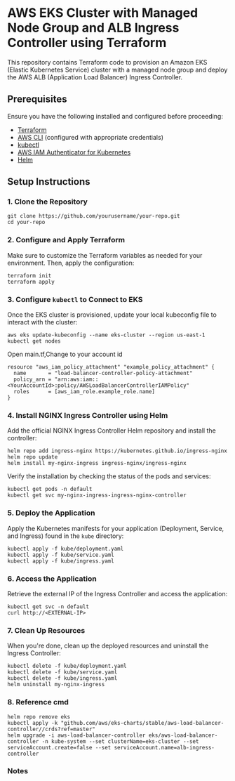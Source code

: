 # AWS EKS Cluster with Managed Node Group and ALB Ingress Controller using Terraform

This repository contains Terraform code to provision an Amazon EKS (Elastic Kubernetes Service) cluster with a managed node group and deploy the AWS ALB (Application Load Balancer) Ingress Controller.

## Prerequisites

Ensure you have the following installed and configured before proceeding:

- [Terraform](https://www.terraform.io/)
- [AWS CLI](https://aws.amazon.com/cli/) (configured with appropriate credentials)
- [kubectl](https://kubernetes.io/docs/tasks/tools/)
- [AWS IAM Authenticator for Kubernetes](https://docs.aws.amazon.com/eks/latest/userguide/install-aws-iam-authenticator.html)
- [Helm](https://helm.sh/)

## Setup Instructions

### 1. Clone the Repository

```shell
git clone https://github.com/yourusername/your-repo.git
cd your-repo
```

### 2. Configure and Apply Terraform

Make sure to customize the Terraform variables as needed for your environment. Then, apply the configuration:

```shell
terraform init
terraform apply
```

### 3. Configure `kubectl` to Connect to EKS

Once the EKS cluster is provisioned, update your local kubeconfig file to interact with the cluster:

```shell
aws eks update-kubeconfig --name eks-cluster --region us-east-1
kubectl get nodes
```

Open main.tf,Change to your account id
```hcl
resource "aws_iam_policy_attachment" "example_policy_attachment" {
  name       = "load-balancer-controller-policy-attachment"
  policy_arn = "arn:aws:iam::<YourAccountId>:policy/AWSLoadBalancerControllerIAMPolicy"
  roles      = [aws_iam_role.example_role.name]
}
```

### 4. Install NGINX Ingress Controller using Helm

Add the official NGINX Ingress Controller Helm repository and install the controller:

```shell
helm repo add ingress-nginx https://kubernetes.github.io/ingress-nginx
helm repo update
helm install my-nginx-ingress ingress-nginx/ingress-nginx
```

Verify the installation by checking the status of the pods and services:

```shell
kubectl get pods -n default
kubectl get svc my-nginx-ingress-ingress-nginx-controller
```

### 5. Deploy the Application

Apply the Kubernetes manifests for your application (Deployment, Service, and Ingress) found in the `kube` directory:

```shell
kubectl apply -f kube/deployment.yaml 
kubectl apply -f kube/service.yaml 
kubectl apply -f kube/ingress.yaml
```

### 6. Access the Application

Retrieve the external IP of the Ingress Controller and access the application:

```shell
kubectl get svc -n default
curl http://<EXTERNAL-IP>
```

### 7. Clean Up Resources

When you're done, clean up the deployed resources and uninstall the Ingress Controller:

```shell
kubectl delete -f kube/deployment.yaml 
kubectl delete -f kube/service.yaml 
kubectl delete -f kube/ingress.yaml
helm uninstall my-nginx-ingress
```

### 8. Reference cmd

```shell
helm repo remove eks
kubectl apply -k "github.com/aws/eks-charts/stable/aws-load-balancer-controller//crds?ref=master"
helm upgrade -i aws-load-balancer-controller eks/aws-load-balancer-controller -n kube-system --set clusterName=eks-cluster --set serviceAccount.create=false --set serviceAccount.name=alb-ingress-controller
```


### Notes

